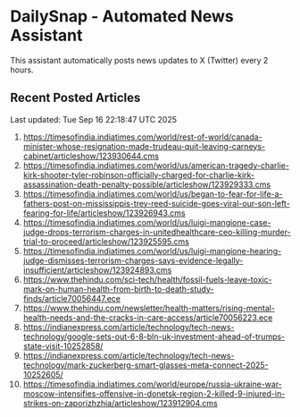 # DailySnap - Automated News Assistant

This assistant automatically posts news updates to X (Twitter) every 2 hours.

## Recent Posted Articles

Last updated: Tue Sep 16 22:18:47 UTC 2025

1. https://timesofindia.indiatimes.com/world/rest-of-world/canada-minister-whose-resignation-made-trudeau-quit-leaving-carneys-cabinet/articleshow/123930644.cms
2. https://timesofindia.indiatimes.com/world/us/american-tragedy-charlie-kirk-shooter-tyler-robinson-officially-charged-for-charlie-kirk-assassination-death-penalty-possible/articleshow/123929333.cms
3. https://timesofindia.indiatimes.com/world/us/began-to-fear-for-life-a-fathers-post-on-mississippis-trey-reed-suicide-goes-viral-our-son-left-fearing-for-life/articleshow/123926943.cms
4. https://timesofindia.indiatimes.com/world/us/luigi-mangione-case-judge-drops-terrorism-charges-in-unitedhealthcare-ceo-killing-murder-trial-to-proceed/articleshow/123925595.cms
5. https://timesofindia.indiatimes.com/world/us/luigi-mangione-hearing-judge-dismisses-terrorism-charges-says-evidence-legally-insufficient/articleshow/123924893.cms
6. https://www.thehindu.com/sci-tech/health/fossil-fuels-leave-toxic-mark-on-human-health-from-birth-to-death-study-finds/article70056447.ece
7. https://www.thehindu.com/newsletter/health-matters/rising-mental-health-needs-and-the-cracks-in-care-access/article70056223.ece
8. https://indianexpress.com/article/technology/tech-news-technology/google-sets-out-6-8-bln-uk-investment-ahead-of-trumps-state-visit-10252858/
9. https://indianexpress.com/article/technology/tech-news-technology/mark-zuckerberg-smart-glasses-meta-connect-2025-10252605/
10. https://timesofindia.indiatimes.com/world/europe/russia-ukraine-war-moscow-intensifies-offensive-in-donetsk-region-2-killed-9-injured-in-strikes-on-zaporizhzhia/articleshow/123912904.cms
